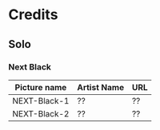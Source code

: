 # Credits

## Solo

### Next Black

Picture name | Artist Name | URL
-- | -- | --
NEXT-Black-1 | ?? | ??
NEXT-Black-2 | ?? | ??
